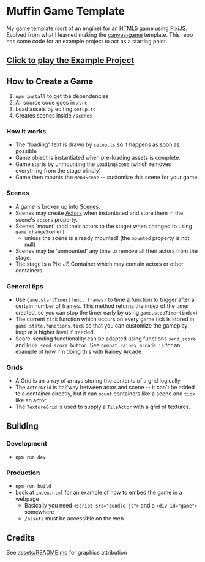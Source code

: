 # Muffin Game Template
My game template (sort of an engine) for an HTML5 game using [PixiJS](https://pixijs.io). Evolved from what I learned making the [canvas-game](https://github.com/tassaron/canvas-game) template. This repo has some code for an example project to act as a starting point.

## [Click to play the Example Project](https://rainey.tech/static/muffin-game/)

## How to Create a Game
1. `npm install` to get the dependencies
1. All source code goes in `/src`
1. Load assets by editing `setup.ts`
1. Creates scenes inside `/scenes`

### How it works 
-  The "loading" text is drawn by `setup.ts` so it happens as soon as possible
-  Game  object is instantiated when pre-loading assets is complete.
-  Game starts by unmounting the `LoadingScene` (which removes everything from the stage blindly)
-  Game then mounts the `MenuScene` -- customize this scene for your game.

### Scenes
-  A game is broken up into [Scenes](/src/scenes).
-  Scenes may create [Actors](/src/actors) when instantiated and store them in the scene's `actors` property.
-  Scenes 'mount' (add their actors to the stage) when changed to using `game.changeScene()`
    -  unless the scene is already mounted! (the `mounted` property is not null)
-  Scenes may be 'unmounted' any time to remove all their actors from the stage.
-  The stage is a Pixi.JS Container which may contain actors or other containers.

### General tips
-  Use `game.startTimer(func, frames)` to time a function to trigger after a certain number of frames. This method returns the index of the timer created, so you can stop the timer early by using `game.stopTimer(index)`
-  The current `tick` function which occurs on every game tick is stored in `game.state.functions.tick` so that you can customize the gameplay loop at a higher level if needed.
- Score-sending functionality can be adapted using functions `send_score` and `hide_send_score_button`. See `compat.rainey_arcade.js` for an example of how I'm doing this with [Rainey Arcade](https://rainey.tech)

### Grids
-  A Grid is an array of arrays storing the contents of a grid logically
-  The `ActorGrid` is halfway between actor and scene -- it can't be added to a container directly, but it can `mount` containers like a scene and `tick` like an actor.
-  The `TextureGrid` is used to supply a `TileActor` with a grid of textures.

## Building
### Development
- `npm run dev`

### Production
- `npm run build`
- Look at `index.html` for an example of how to embed the game in a webpage
  - Basically you need `<script src="bundle.js">` and a `<div id="game">` somewhere
  - `/assets` must be accessible on the web

## Credits
See [assets/README.md](assets/README.md) for graphics attribution